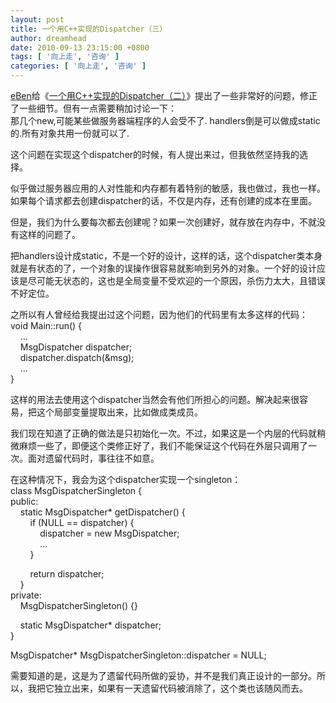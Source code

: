 ```yaml
---
layout: post
title: 一个用C++实现的Dispatcher（三）
author: dreamhead
date: 2010-09-13 23:15:00 +0800
tags: [ '向上走', '咨询' ]
categories: [ '向上走', '咨询' ]
---
```


[eBen](http://ebenzhang.blogbus.com/)给《[一个用C++实现的Dispatcher（二）](http://dreamhead.blogbus.com/logs/74698689.html)》提出了一些非常好的问题，修正了一些细节。但有一点需要稍加讨论一下：  
那几个new,可能某些做服务器端程序的人会受不了. handlers倒是可以做成static的.所有对象共用一份就可以了.   
  
这个问题在实现这个dispatcher的时候，有人提出来过，但我依然坚持我的选择。  
  
似乎做过服务器应用的人对性能和内存都有着特别的敏感，我也做过，我也一样。如果每个请求都去创建dispatcher的话，不仅是内存，还有创建的成本在里面。  
  
但是，我们为什么要每次都去创建呢？如果一次创建好，就存放在内存中，不就没有这样的问题了。  
  
把handlers设计成static，不是一个好的设计，这样的话，这个dispatcher类本身就是有状态的了，一个对象的误操作很容易就影响到另外的对象。一个好的设计应该是尽可能无状态的，这也是全局变量不受欢迎的一个原因，杀伤力太大，且错误不好定位。  
  
之所以有人曾经给我提出过这个问题，因为他们的代码里有太多这样的代码：  
void Main::run() {  
&nbsp;&nbsp;&nbsp; ...  
&nbsp;&nbsp;&nbsp; MsgDispatcher dispatcher;  
&nbsp;&nbsp;&nbsp; dispatcher.dispatch(&msg);  
&nbsp;&nbsp;&nbsp; ...  
}  
  
这样的用法去使用这个dispatcher当然会有他们所担心的问题。解决起来很容易，把这个局部变量提取出来，比如做成类成员。  
  
我们现在知道了正确的做法是只初始化一次。不过，如果这是一个内层的代码就稍微麻烦一些了，即便这个类修正好了，我们不能保证这个代码在外层只调用了一次。面对遗留代码时，事往往不如意。  
  
在这种情况下，我会为这个dispatcher实现一个singleton：  
class MsgDispatcherSingleton {  
public:  
&nbsp;&nbsp;&nbsp; static MsgDispatcher\* getDispatcher() {  
&nbsp;&nbsp;&nbsp;&nbsp;&nbsp;&nbsp;&nbsp; if (NULL == dispatcher) {  
&nbsp;&nbsp;&nbsp;&nbsp;&nbsp;&nbsp;&nbsp;&nbsp;&nbsp;&nbsp;&nbsp; dispatcher = new MsgDispatcher;  
&nbsp;&nbsp;&nbsp;&nbsp;&nbsp;&nbsp;&nbsp;&nbsp;&nbsp;&nbsp;&nbsp; …  
&nbsp;&nbsp;&nbsp;&nbsp;&nbsp;&nbsp;&nbsp; }  
  
&nbsp;&nbsp;&nbsp;&nbsp;&nbsp;&nbsp;&nbsp; return dispatcher;  
&nbsp;&nbsp;&nbsp; }  
private:  
&nbsp;&nbsp;&nbsp; MsgDispatcherSingleton() {}  
  
&nbsp;&nbsp;&nbsp; static MsgDispatcher\* dispatcher;  
}  
  
MsgDispatcher\* MsgDispatcherSingleton::dispatcher = NULL;  
  
需要知道的是，这是为了遗留代码所做的妥协，并不是我们真正设计的一部分。所以，我把它独立出来，如果有一天遗留代码被消除了，这个类也该随风而去。



